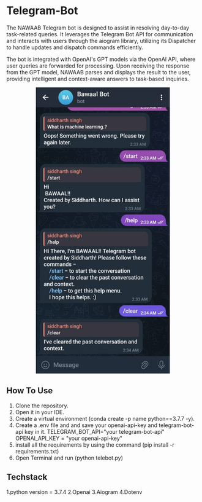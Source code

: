# Telegram-Bot

The NAWAAB Telegram bot is designed to assist in resolving day-to-day task-related queries. It leverages the Telegram Bot API for communication and interacts with users through the aiogram library, utilizing its Dispatcher to handle updates and dispatch commands efficiently.

The bot is integrated with OpenAI's GPT models via the OpenAI API, where user queries are forwarded for processing. Upon receiving the response from the GPT model, NAWAAB parses and displays the result to the user, providing intelligent and context-aware answers to task-based inquiries.


<p align="center">
  <img src="https://github.com/SiddharthKrSingh/Telegram-Bot/blob/main/bot-image.jpg" width="350" title="hover text">

</p>

## How To Use
1. Clone the repository.
2. Open it in your IDE.
3. Create a virtual environment (conda create -p name python==3.7.7 -y).
4. Create a .env file and and save your openai-api-key and telegram-bot-api key in it.
     TELEGRAM_BOT_API="your telegram-bot-api"
     OPENAI_API_KEY = "your openai-api-key"
5. install all the requirements by using the command (pip install -r requirements.txt)
6. Open Terminal and run (python telebot.py)

## Techstack
1.python version = 3.7.4
2.Openai
3.Aiogram 
4.Dotenv
